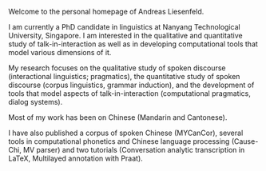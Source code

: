 Welcome to the personal homepage of Andreas Liesenfeld.

I am currently a PhD candidate in linguistics at Nanyang Technological University, Singapore. I am interested in the qualitative and quantitative study of talk-in-interaction as well as in developing computational tools that model various dimensions of it.

My research focuses on the qualitative study of spoken discourse (interactional linguistics; pragmatics), the quantitative study of spoken discourse (corpus linguistics, grammar induction), and the development of tools that model aspects of talk-in-interaction (computational pragmatics, dialog systems).

Most of my work has been on Chinese (Mandarin and Cantonese). 

I have also published a corpus of spoken Chinese (MYCanCor), several tools in computational phonetics and Chinese language processing (Cause-Chi, MV parser) and two tutorials (Conversation analytic transcription in LaTeX, Multilayed annotation with Praat).
